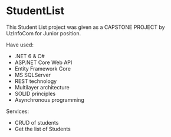# StudentList

This Student List project was given as a CAPSTONE PROJECT by UzInfoCom for Junior position.

Have used:

- .NET 6 & C#
- ASP.NET Core Web API
- Entity Framework Core
- MS SQLServer
- REST technology
- Multilayer architecture
- SOLID principles
- Asynchronous programming

Services:

- CRUD of students
- Get the list of Students
